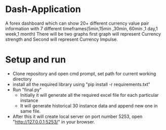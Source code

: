 # Dash-Application
A forex dashboard which can show 20+ different currency value pair information with 7 different timeframes(5min,15min ,30min, 60min ,1 day,1 week,1 month)
There will be two graphs first graph will represent Currency strength and Second will represent Currency Impulse.

# Setup and run
* Clone repository and open cmd prompt, set path for current working directory
* install all the required library using "pip install -r requirements.txt"
* Run "final.py"
	* Initially it will generate all the required excel file for each particular instance
	* It will generate historical 30 instance data and append new one in same file.
* After this it will create local server on port number 5253, open "http://127.0.0.1:5253/" in your browser. 
